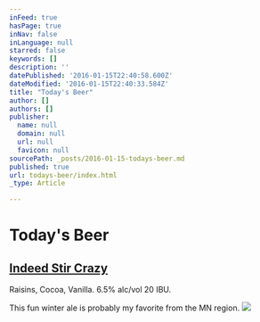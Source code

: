 ```yaml
---
inFeed: true
hasPage: true
inNav: false
inLanguage: null
starred: false
keywords: []
description: ''
datePublished: '2016-01-15T22:40:58.600Z'
dateModified: '2016-01-15T22:40:33.584Z'
title: "Today's Beer"
author: []
authors: []
publisher:
  name: null
  domain: null
  url: null
  favicon: null
sourcePath: _posts/2016-01-15-todays-beer.md
published: true
url: todays-beer/index.html
_type: Article

---
```

# Today's Beer

## [Indeed Stir Crazy][0]

Raisins, Cocoa, Vanilla. 6.5% alc/vol 20 IBU. 

This fun winter ale is probably my favorite from the MN region. ![](https://the-grid-user-content.s3-us-west-2.amazonaws.com/5c95609b-c69a-4fb2-9f65-8a5b3fbe4bc8.png)

[0]: http://www.indeedbrewing.com/beers/stir-crazy/